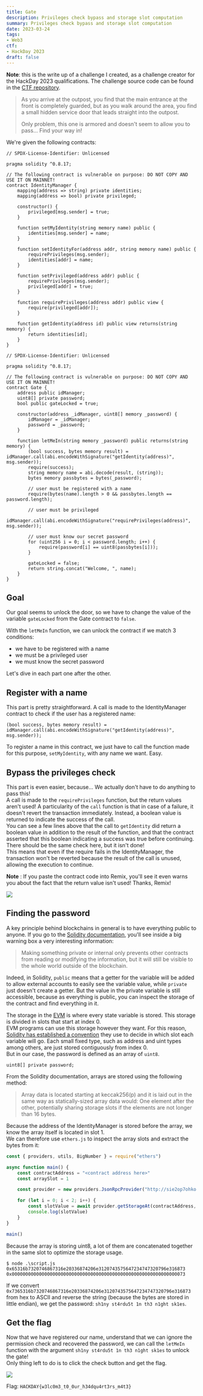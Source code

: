 ```yaml
---
title: Gate
description: Privileges check bypass and storage slot computation
summary: Privileges check bypass and storage slot computation
date: 2023-03-24
tags:
- Web3
ctf:
- HackDay 2023
draft: false
---
```


**Note**: this is the write up of a challenge I created, as a challenge creator for the HackDay 2023 qualifications. The challenge source code can be found in the [CTF repository](https://github.com/ChallengeHackDay/2023-qualif).

> As you arrive at the outpost, you find that the main entrance at the front is completely guarded, but as you walk around the area, you find a small hidden service door that leads straight into the outpost.
> 
> Only problem, this one is armored and doesn't seem to allow you to pass... Find your way in!

We're given the following contracts:

```solidity
// SPDX-License-Identifier: Unlicensed

pragma solidity ^0.8.17;

// The following contract is vulnerable on purpose: DO NOT COPY AND USE IT ON MAINNET!
contract IdentityManager {
    mapping(address => string) private identities;
    mapping(address => bool) private privileged;

    constructor() {
        privileged[msg.sender] = true;
    }

    function setMyIdentity(string memory name) public {
        identities[msg.sender] = name;
    }

    function setIdentityFor(address addr, string memory name) public {
        requirePrivileges(msg.sender);
        identities[addr] = name;
    }

    function setPrivileged(address addr) public {
        requirePrivileges(msg.sender);
        privileged[addr] = true;
    }

    function requirePrivileges(address addr) public view {
        require(privileged[addr]);
    }

    function getIdentity(address id) public view returns(string memory) {
        return identities[id];
    }
}
```

```solidity
// SPDX-License-Identifier: Unlicensed

pragma solidity ^0.8.17;

// The following contract is vulnerable on purpose: DO NOT COPY AND USE IT ON MAINNET!
contract Gate {
    address public idManager;
    uint8[] private password;
    bool public gateLocked = true;

    constructor(address _idManager, uint8[] memory _password) {
        idManager = _idManager;
        password = _password;
    }

    function letMeIn(string memory _password) public returns(string memory) {
        (bool success, bytes memory result) = idManager.call(abi.encodeWithSignature("getIdentity(address)", msg.sender));
        require(success);
        string memory name = abi.decode(result, (string));
        bytes memory passbytes = bytes(_password);

        // user must be registered with a name
        require(bytes(name).length > 0 && passbytes.length == password.length);

        // user must be privileged
        idManager.call(abi.encodeWithSignature("requirePrivileges(address)", msg.sender));
        
        // user must know our secret password
        for (uint256 i = 0; i < password.length; i++) {
            require(password[i] == uint8(passbytes[i]));
        }

        gateLocked = false;
        return string.concat("Welcome, ", name);
    }
}
```

## Goal

Our goal seems to unlock the door, so we have to change the value of the variable `gateLocked` from the Gate contract to `false`.

With the `letMeIn` function, we can unlock the contract if we match 3 conditions:

- we have to be registered with a name
- we must be a privileged user
- we must know the secret password

Let's dive in each part one after the other.

## Register with a name

This part is pretty straightforward. A call is made to the IdentityManager contract to check if the user has a registered name:

```solidity
(bool success, bytes memory result) = idManager.call(abi.encodeWithSignature("getIdentity(address)", msg.sender));
```

To register a name in this contract, we just have to call the function made for this purpose, `setMyIdentity`, with any name we want. Easy.

## Bypass the privileges check

This part is even easier, because... We actually don't have to do anything to pass this! \
A call is made to the `requirePrivileges` function, but the return values aren't used! A particularity of the `call` function is that in case of a failure, it doesn't revert the transaction immediately. Instead, a boolean value is returned to indicate the success of the call. \
You can see a few lines above that the call to `getIdentity` did return a boolean value in addition to the result of the function, and that the contract asserted that this boolean indicating a success was true before continuing. There should be the same check here, but it isn't done! \
This means that even if the require fails in the IdentityManager, the transaction won't be reverted because the result of the call is unused, allowing the execution to continue.

**Note** : If you paste the contract code into Remix, you'll see it even warns you about the fact that the return value isn't used! Thanks, Remix!

![](images/privileges.png)

## Finding the password

A key principle behind blockchains in general is to have everything public to anyone. If you go to the [Solidity documentation](https://docs.soliditylang.org/en/v0.8.17/contracts.html#state-variable-visibility), you'll see inside a big warning box a very interesting information:

> Making something private or internal only prevents other contracts from reading or modifying the information, but it will still be visible to the whole world outside of the blockchain.

Indeed, in Solidity, `public` means that a getter for the variable will be added to allow external accounts to easily see the variable value, while `private` just doesn't create a getter. But the value in the private variable is still accessible, because as everything is public, you can inspect the storage of the contract and find everything in it.

The storage in the [EVM](https://ethereum.org/en/developers/docs/evm/) is where every state variable is stored. This storage is divided in slots that start at index 0. \
EVM programs can use this storage however they want. For this reason, [Solidity has established a convention](https://docs.soliditylang.org/en/v0.8.17/internals/layout_in_storage.html) they use to decide in which slot each variable will go. Each small fixed type, such as address and uint types among others, are just stored contiguously from index 0. \
But in our case, the password is defined as an array of `uint8`.

```solidity
uint8[] private password;
```

From the Solidity documentation, arrays are stored using the following method:

> Array data is located starting at keccak256(p) and it is laid out in the same way as statically-sized array data would: One element after the other, potentially sharing storage slots if the elements are not longer than 16 bytes.

Because the address of the IdentityManager is stored before the array, we know the array itself is located in slot 1. \
We can therefore use `ethers.js` to inspect the array slots and extract the bytes from it:

```js
const { providers, utils, BigNumber } = require("ethers")

async function main() {
    const contractAddress = "<contract address here>"
    const arraySlot = 1

    const provider = new providers.JsonRpcProvider("http://sie2op7ohko.hackday.fr:8545")

    for (let i = 0; i < 2; i++) {
        const slotValue = await provider.getStorageAt(contractAddress, (BigNumber.from(utils.solidityKeccak256(["uint256"], [arraySlot]))).add(i).toHexString())
        console.log(slotValue)
    }
}

main()
```

Because the array is storing uint8, a lot of them are concatenated together in the same slot to optimize the storage usage.

```
$ node .\script.js
0x65316b7320746867316e20336874206e3120743575647234747320796e316873
0x0000000000000000000000000000000000000000000000000000000000000073
```

If we convert `0x7365316b7320746867316e20336874206e3120743575647234747320796e316873` from hex to ASCII and reverse the string (because the bytes are stored in little endian), we get the password: `sh1ny st4rdu5t 1n th3 n1ght sk1es`.

## Get the flag

Now that we have registered our name, understand that we can ignore the permission check and recovered the password, we can call the `letMeIn` function with the argument `sh1ny st4rdu5t 1n th3 n1ght sk1es` to unlock the gate! \
Only thing left to do is to click the check button and get the flag.

![](images/flag.png)

Flag: `HACKDAY{w3lc0m3_t0_0ur_h34dqu4rt3rs_m4t3}`